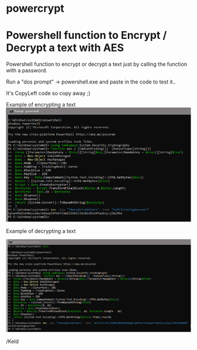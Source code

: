 # powercrypt
# Powershell function to Encrypt / Decrypt a text with AES

Powershell function to encrypt or decrypt a text just by calling the function with a password.

Run a "dos prompt" -> powershell.exe and paste in the code to test it.. 

It's CopyLeft code so copy away ;)

Example of encrypting a text
![Encrypting](https://github.com/keldnorman/powercrypt/blob/main/example_encrypt.png)

Example of decrypting a text

![Decrypting](https://github.com/keldnorman/powercrypt/blob/main/example_decrypt.png)

/Keld
